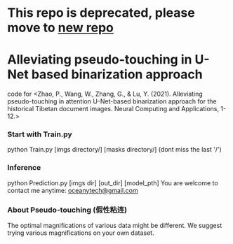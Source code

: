 # This repo is deprecated, please move to [new repo](https://github.com/ssocean/UNet-Binarization)

# Alleviating pseudo-touching in U-Net based binarization approach
code for <Zhao, P., Wang, W., Zhang, G., & Lu, Y. (2021). Alleviating pseudo-touching in attention U-Net-based binarization approach for the historical Tibetan document images. Neural Computing and Applications, 1-12.>
### Start with Train.py
python Train.py [imgs directory/] [masks directory/] (dont miss the last '/')
### Inference
python Prediction.py [imgs dir] [out_dir] [model_pth]
You are welcome to contact me anytime: oceanytech@gmail.com
### About Pseudo-touching  (假性粘连)
The optimal magnifications of various data might be different. We suggest trying various magnifications on your own dataset. 
